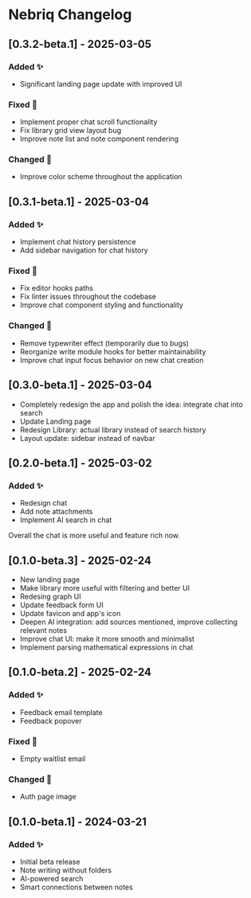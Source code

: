 # Nebriq Changelog

## [0.3.2-beta.1] - 2025-03-05

### Added ✨

- Significant landing page update with improved UI

### Fixed 🐛

- Implement proper chat scroll functionality
- Fix library grid view layout bug
- Improve note list and note component rendering

### Changed 🔄

- Improve color scheme throughout the application

## [0.3.1-beta.1] - 2025-03-04

### Added ✨

- Implement chat history persistence
- Add sidebar navigation for chat history

### Fixed 🐛

- Fix editor hooks paths
- Fix linter issues throughout the codebase
- Improve chat component styling and functionality

### Changed 🔄

- Remove typewriter effect (temporarily due to bugs)
- Reorganize write module hooks for better maintainability
- Improve chat input focus behavior on new chat creation

## [0.3.0-beta.1] - 2025-03-04

- Completely redesign the app and polish the idea: integrate chat into search
- Update Landing page
- Redesign Library: actual library instead of search history
- Layout update: sidebar instead of navbar

## [0.2.0-beta.1] - 2025-03-02

### Added ✨

- Redesign chat
- Add note attachments
- Implement AI search in chat

Overall the chat is more useful and feature rich now.

## [0.1.0-beta.3] - 2025-02-24

- New landing page
- Make library more useful with filtering and better UI
- Redesing graph UI
- Update feedback form UI
- Update favicon and app's icon
- Deepen AI integration: add sources mentioned, improve collecting relevant notes
- Improve chat UI: make it more smooth and minimalist
- Implement parsing mathematical expressions in chat

## [0.1.0-beta.2] - 2025-02-24

### Added ✨

- Feedback email template
- Feedback popover

### Fixed 🐛

- Empty waitlist email

### Changed 🔄

- Auth page image

## [0.1.0-beta.1] - 2024-03-21

### Added ✨

- Initial beta release
- Note writing without folders
- AI-powered search
- Smart connections between notes
